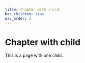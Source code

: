 ```yaml
---
title: Chapter with child
has_children: true
nav_order: 3
---
```


# Chapter with child
This is a page with one child.